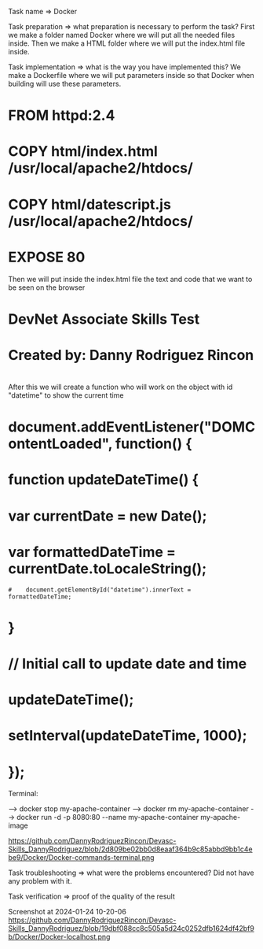 Task name => Docker

Task preparation => what preparation is necessary to perform the task?
  First we make a folder named Docker where we will put all the needed files inside.
  Then we make a HTML folder where we will put the index.html file inside. 

Task implementation => what is the way you have implemented this? 
  We make a Dockerfile where we will put parameters inside so that Docker when building will use these parameters.
 # FROM httpd:2.4
 # COPY html/index.html /usr/local/apache2/htdocs/
 # COPY html/datescript.js /usr/local/apache2/htdocs/

 # EXPOSE 80

  Then we will put inside the index.html file the text and code that we want to be seen on the browser

 # <!DOCTYPE html>
# <html lang="en">
# <head>
 #   <meta charset="UTF-8">
  #  <meta name="viewport" content="width=device-width, initial-scale=1.0">
  #  <title>DevNet Associate Skills Test: Danny Rodriguez Rincon</title>
   # <style>
    #    body {
    #        font-family: Arial, sans-serif;
    #        margin: 40px;
    #    }

  #      h1 {
    #        color: #333;
  #      }

  #      p {
   #         color: #666;
    # }
#    </style>
# </head>
# <body>
#    <h1>DevNet Associate Skills Test</h1>
 #   <p>Created by: Danny Rodriguez Rincon</p>
 #   <p id="datetime"></p>

  #  <script src="datescript.js"></script>
    
# </body>
# </html>

After this we will create a function who will work on the object with id "datetime" to show the current time

# document.addEventListener("DOMContentLoaded", function() {
    
 #   function updateDateTime() {
      
  #      var currentDate = new Date();
   #     var formattedDateTime = currentDate.toLocaleString();
    #    document.getElementById("datetime").innerText = formattedDateTime;
   # }

   # // Initial call to update date and time
   # updateDateTime();

   
   # setInterval(updateDateTime, 1000);
# });

Terminal: 

--> docker stop my-apache-container
--> docker rm my-apache-container
--> docker run -d -p 8080:80 --name my-apache-container my-apache-image

https://github.com/DannyRodriguezRincon/Devasc-Skills_DannyRodriguez/blob/2d809be02bb0d8eaaf364b9c85abbd9bb1c4ebe9/Docker/Docker-commands-terminal.png


Task troubleshooting => what were the problems encountered? Did not have any problem with it.

Task verification => proof of the quality of the result

Screenshot at 2024-01-24 10-20-06
https://github.com/DannyRodriguezRincon/Devasc-Skills_DannyRodriguez/blob/19dbf088cc8c505a5d24c0252dfb1624df42bf9b/Docker/Docker-localhost.png

